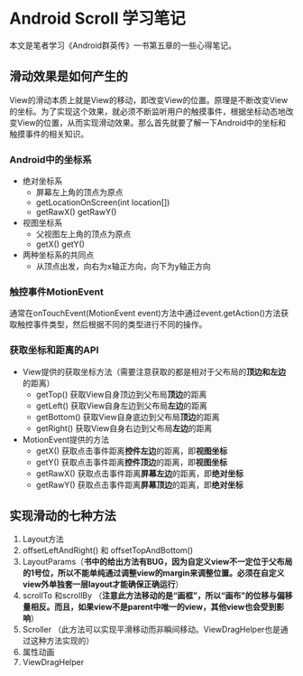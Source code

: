 # Android Scroll 学习笔记
本文是笔者学习《Android群英传》一书第五章的一些心得笔记。
## 滑动效果是如何产生的
View的滑动本质上就是View的移动，即改变View的位置。原理是不断改变View的坐标。为了实现这个效果，就必须不断监听用户的触摸事件，根据坐标动态地改变View的位置，从而实现滑动效果。那么首先就要了解一下Android中的坐标和触摸事件的相关知识。
### Android中的坐标系
 - 绝对坐标系  
	- 屏幕左上角的顶点为原点
	- getLocationOnScreen(int location[])
	- getRawX() getRawY()	
 - 视图坐标系
	- 父视图左上角的顶点为原点
	- getX() getY()
 - 两种坐标系的共同点
 	- 从顶点出发，向右为x轴正方向，向下为y轴正方向

### 触控事件MotionEvent
通常在onTouchEvent(MotionEvent event)方法中通过event.getAction()方法获取触控事件类型，然后根据不同的类型进行不同的操作。

### 获取坐标和距离的API
 - View提供的获取坐标方法（需要注意获取的都是相对于父布局的**顶边和左边**的距离）
	- getTop() 获取View自身顶边到父布局**顶边**的距离
	- getLeft() 获取View自身左边到父布局**左边**的距离
	- getBottom() 获取View自身底边到父布局**顶边**的距离
	- getRight() 获取View自身右边到父布局**左边**的距离
 - MotionEvent提供的方法
	- getX() 获取点击事件距离**控件左边**的距离，即**视图坐标**
	- getY() 获取点击事件距离**控件顶边**的距离，即**视图坐标**
	- getRawX() 获取点击事件距离**屏幕左边**的距离，即**绝对坐标**
	- getRawY() 获取点击事件距离**屏幕顶边**的距离，即**绝对坐标**
## 实现滑动的七种方法
1. Layout方法
2. offsetLeftAndRight() 和 offsetTopAndBottom()
3. LayoutParams（**书中的给出方法有BUG，因为自定义view不一定位于父布局的1号位，所以不能单纯通过调整view的margin来调整位置。必须在自定义view外单独套一层layout才能确保正确运行**）
4. scrollTo 和scrollBy （**注意此方法移动的是“画框”，所以“画布”的位移与偏移量相反。而且，如果view不是parent中唯一的view，其他view也会受到影响**）
5. Scroller （此方法可以实现平滑移动而非瞬间移动。ViewDragHelper也是通过这种方法实现的）
6. 属性动画
7. ViewDragHelper
